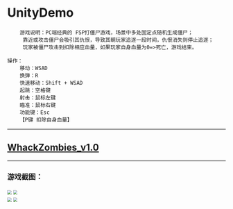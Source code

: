 # UnityDemo


        游戏说明：PC端经典的 FSP打僵尸游戏，场景中多处固定点随机生成僵尸；
		 靠近或攻击僵尸会吸引其仇恨，导致其朝玩家追逐一段时间，仇恨消失则停止追逐；
		 玩家被僵尸攻击到扣除相应血量，如果玩家自身血量为0=>死亡，游戏结束。	

    操作：
	    移动：WSAD
	    换弹：R
	    快速移动：Shift + WSAD
	    起跳：空格键
	    射击：鼠标左键
	    瞄准：鼠标右键
	    功能键：Esc
	    【P键 扣除自身血量】
	
***********************************************************************************************************************

## [WhackZombies_v1.0](https://github.com/justguang/UnityDemo/releases/tag/WhackZombies_v1.0)

***********************************************************************************************************************


### 游戏截图：
<img src="https://img2020.cnblogs.com/blog/2518177/202110/2518177-20211022150215396-185646990.png" style="zoom:60%">
<img src="https://img2020.cnblogs.com/blog/2518177/202110/2518177-20211022150238768-673517305.png" style="zoom:60%">

<br/>

<img src="https://img2020.cnblogs.com/blog/2518177/202110/2518177-20211022150300597-304392896.png" style="zoom:60%">
<img src="https://img2020.cnblogs.com/blog/2518177/202110/2518177-20211022150312073-777273510.png" style="zoom:60%">

